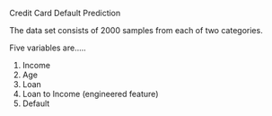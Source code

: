 Credit Card Default Prediction

The data set consists of 2000 samples from each of two categories. 

Five variables are.....

1. Income
2. Age
3. Loan
4. Loan to Income (engineered feature)
5. Default
